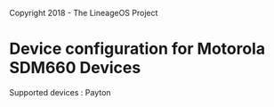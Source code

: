 Copyright 2018 - The LineageOS Project

Device configuration for Motorola SDM660 Devices
======================================

Supported devices :
Payton

